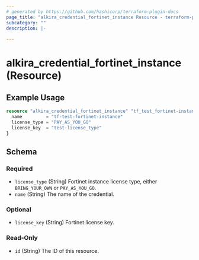 ```yaml
---
# generated by https://github.com/hashicorp/terraform-plugin-docs
page_title: "alkira_credential_fortinet_instance Resource - terraform-provider-alkira"
subcategory: ""
description: |-
  
---
```


# alkira_credential_fortinet_instance (Resource)



## Example Usage

```terraform
resource "alkira_credential_fortinet_instance" "tf_test_fortinet-instance" {
  name         = "tf-test-fortinet-instance"
  license_type = "PAY_AS_YOU_GO"
  license_key  = "test-license_type"
}
```

<!-- schema generated by tfplugindocs -->
## Schema

### Required

- `license_type` (String) Fortinet instance license type, either `BRING_YOUR_OWN` or `PAY_AS_YOU_GO`.
- `name` (String) The name of the credential.

### Optional

- `license_key` (String) Fortinet license key.

### Read-Only

- `id` (String) The ID of this resource.


